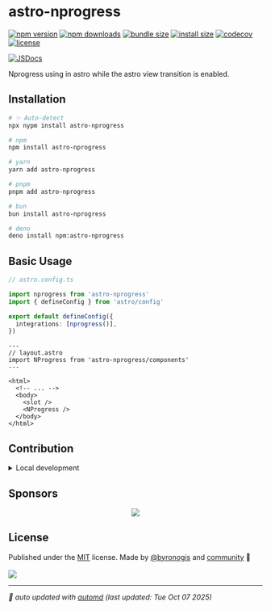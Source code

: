 # astro-nprogress

<!-- automd:badges name="astro-nprogress" license codecov bundlephobia packagephobia -->

[![npm version](https://img.shields.io/npm/v/astro-nprogress)](https://npmjs.com/package/astro-nprogress)
[![npm downloads](https://img.shields.io/npm/dm/astro-nprogress)](https://npm.chart.dev/astro-nprogress)
[![bundle size](https://img.shields.io/bundlephobia/minzip/astro-nprogress)](https://bundlephobia.com/package/astro-nprogress)
[![install size](https://badgen.net/packagephobia/install/astro-nprogress)](https://packagephobia.com/result?p=astro-nprogress)
[![codecov](https://img.shields.io/codecov/c/gh/byronogis/astro-nprogress)](https://codecov.io/gh/byronogis/astro-nprogress)
[![license](https://img.shields.io/github/license/byronogis/astro-nprogress)](https://github.com/byronogis/astro-nprogress/blob/main/LICENSE)

<!-- /automd -->

[![JSDocs][jsdocs-src]][jsdocs-href]

Nprogress using in astro while the astro view transition is enabled.

## Installation

<!-- automd:pm-install name="astro-nprogress" -->

```sh
# ✨ Auto-detect
npx nypm install astro-nprogress

# npm
npm install astro-nprogress

# yarn
yarn add astro-nprogress

# pnpm
pnpm add astro-nprogress

# bun
bun install astro-nprogress

# deno
deno install npm:astro-nprogress
```

<!-- /automd -->

## Basic Usage

```ts
// astro.config.ts

import nprogress from 'astro-nprogress'
import { defineConfig } from 'astro/config'

export default defineConfig({
  integrations: [nprogress()],
})
```

```astro
---
// layout.astro
import NProgress from 'astro-nprogress/components'
---

<html>
  <!-- ... -->
  <body>
    <slot />
    <NProgress />
  </body>
</html>

```

<!-- automd:fetch url="gh:byronogis/.github/main/snippets/readme-contrib-node-pnpm.md" -->

## Contribution

<details>
  <summary>Local development</summary>

- Clone this repository
- Install the latest LTS version of [Node.js](https://nodejs.org/en/)
- Enable [Corepack](https://github.com/nodejs/corepack) using `corepack enable`
- Install dependencies using `pnpm install`
- Run tests using `pnpm dev` or `pnpm test`

</details>

<!-- /automd -->

## Sponsors

<p align="center">
  <a href="https://cdn.jsdelivr.net/gh/byronogis/static/sponsors.svg">
    <img src='https://cdn.jsdelivr.net/gh/byronogis/static/sponsors.svg'/>
  </a>
</p>

## License

<!-- automd:contributors author="byronogis" license="MIT" -->

Published under the [MIT](https://github.com/byronogis/astro-nprogress/blob/main/LICENSE) license.
Made by [@byronogis](https://github.com/byronogis) and [community](https://github.com/byronogis/astro-nprogress/graphs/contributors) 💛
<br><br>
<a href="https://github.com/byronogis/astro-nprogress/graphs/contributors">
<img src="https://contrib.rocks/image?repo=byronogis/astro-nprogress" />
</a>

<!-- /automd -->

<!-- automd:with-automd lastUpdate -->

---

_🤖 auto updated with [automd](https://automd.unjs.io) (last updated: Tue Oct 07 2025)_

<!-- /automd -->

<!-- Badges -->

[jsdocs-src]: https://img.shields.io/badge/jsdocs-reference-1fa669
[jsdocs-href]: https://www.jsdocs.io/package/astro-nprogress
